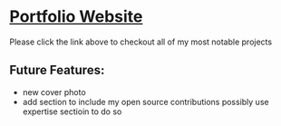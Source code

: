 # [Portfolio Website](https://www.michaelpalhidai.com/)

Please click the link above to checkout all of my most notable projects 

## Future Features:
- new cover photo
- add section to include my open source contributions possibly use expertise sectioin to do so
